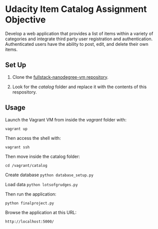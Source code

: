 # Udacity Item Catalog Assignment Objective

Develop a web application that provides a list of items within a variety of categories and integrate third party user registration and authentication. Authenticated users have the ability to post, edit, and delete their own items.

## Set Up

1. Clone the [fullstack-nanodegree-vm repository](https://github.com/udacity/fullstack-nanodegree-vm).

2. Look for the *catalog* folder and replace it with the contents of this respository.

## Usage

Launch the Vagrant VM from inside the *vagrant* folder with:

`vagrant up`

Then access the shell with:

`vagrant ssh`

Then move inside the catalog folder:

`cd /vagrant/catalog`

Create database
`python database_setup.py`

Load data
`python lotsofgrudges.py`

Then run the application:

`python finalproject.py`

Browse the application at this URL:

`http://localhost:5000/`
